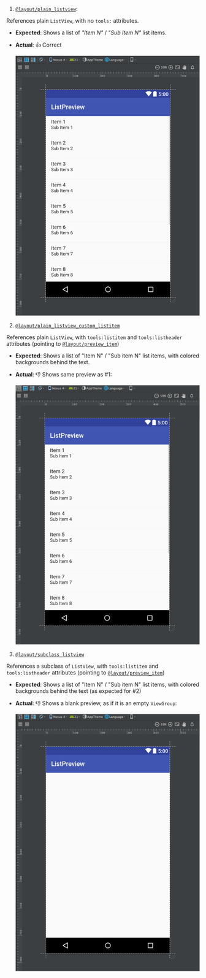 1. [`@layout/plain_listview`](/app/src/main/res/layout/plain_listview.xml):
 
  References plain `ListView`, with no `tools:` attributes.
  * **Expected**: Shows a list of _"Item N"_ / _"Sub Item N"_ list items.
  * **Actual**: :+1: Correct

    ![](/screenshots/plain-listview.png)
   
2. [`@layout/plain_listview_custom_listitem`](/app/src/main/res/layout/plain_listview_custom_listitem.xml)

  References plain `ListView`, with `tools:listitem` and `tools:listheader`
    attributes (pointing to [`@layout/preview_item`](/app/src/main/res/layout/preview_item.xml))
  * **Expected**: Shows a list of "Item N" / "Sub item N" list items, with
    colored backgrounds behind the text.
  * **Actual**: :-1: Shows same preview as #1: 
 
    ![](/screenshots/plain-listview-custom-listitem.png)

3. [`@layout/subclass_listview`](/app/src/main/res/layout/subclass_listview.xml)

  References a subclass of `ListView`, with `tools:listitem` and
    `tools:listheader` attributes (pointing to
    [`@layout/preview_item`](/app/src/main/res/layout/preview_item.xml))
  * **Expected**: Shows a list of "Item N" / "Sub item N" list items, with
    colored backgrounds behind the text (as expected for #2)
  * **Actual**: :-1: Shows a blank preview, as if it is an empty `ViewGroup`: 

    ![](/screenshots/subclass-listview.png)